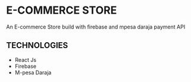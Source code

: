 # E-COMMERCE STORE

An E-commerce Store build with firebase and mpesa daraja payment API

## TECHNOLOGIES

- React Js
- Firebase
- M-pesa Daraja
